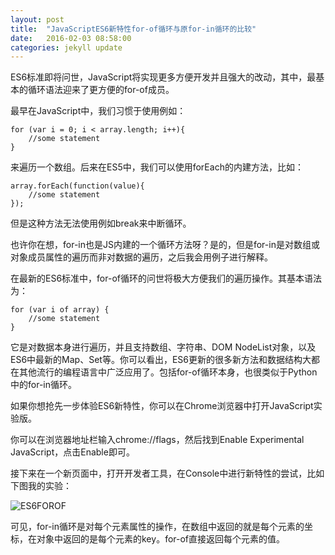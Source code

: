 ```yaml
---
layout: post
title:  "JavaScriptES6新特性for-of循环与原for-in循环的比较"
date:   2016-02-03 08:58:00
categories: jekyll update
---
```


ES6标准即将问世，JavaScript将实现更多方便开发并且强大的改动，其中，最基本的循环语法迎来了更方便的for-of成员。

最早在JavaScript中，我们习惯于使用例如：

```
for (var i = 0; i < array.length; i++){
	//some statement
}
```

来遍历一个数组。后来在ES5中，我们可以使用forEach的内建方法，比如：

```
array.forEach(function(value){
	//some statement
});
```

但是这种方法无法使用例如break来中断循环。

也许你在想，for-in也是JS内建的一个循环方法呀？是的，但是for-in是对数组或对象成员属性的遍历而非对数据的遍历，之后我会用例子进行解释。

在最新的ES6标准中，for-of循环的问世将极大方便我们的遍历操作。其基本语法为：

```
for (var i of array) {
	//some statement
}
```

它是对数据本身进行遍历，并且支持数组、字符串、DOM NodeList对象，以及ES6中最新的Map、Set等。你可以看出，ES6更新的很多新方法和数据结构大都在其他流行的编程语言中广泛应用了。包括for-of循环本身，也很类似于Python中的for-in循环。

如果你想抢先一步体验ES6新特性，你可以在Chrome浏览器中打开JavaScript实验版。

你可以在浏览器地址栏输入chrome://flags，然后找到Enable Experimental JavaScript，点击Enable即可。

接下来在一个新页面中，打开开发者工具，在Console中进行新特性的尝试，比如下图我的实验：

![ES6FOROF](http://7xoylk.com1.z0.glb.clouddn.com/Screen%20Shot%202016-02-03%20at%2009.13.11.png)

可见，for-in循环是对每个元素属性的操作，在数组中返回的就是每个元素的坐标，在对象中返回的是每个元素的key。for-of直接返回每个元素的值。

